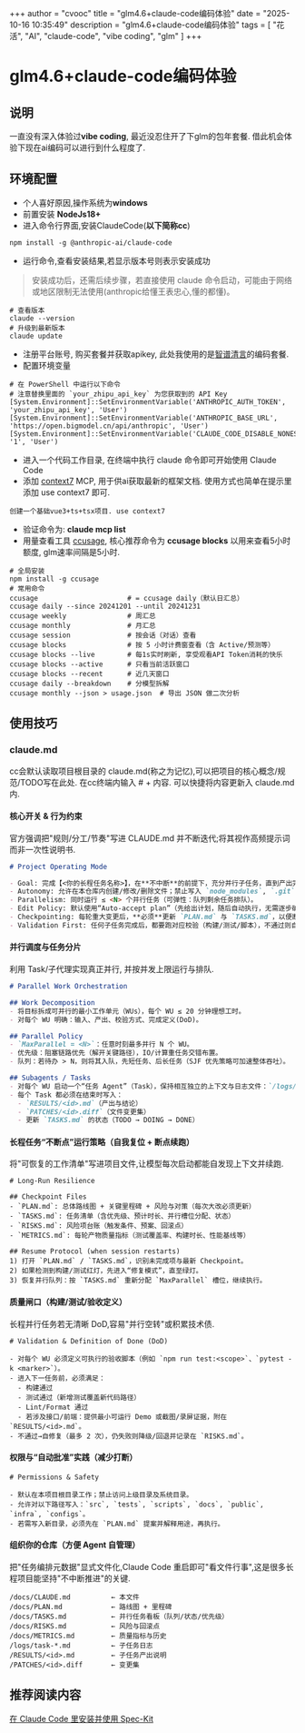 +++
author = "cvooc"
title = "glm4.6+claude-code编码体验"
date = "2025-10-16 10:35:49"
description = "glm4.6+claude-code编码体验"
tags = [
    "花活",
    "AI",
    "claude-code",
    "vibe coding",
    "glm"
]
+++

# glm4.6+claude-code编码体验

## 说明

一直没有深入体验过**vibe coding**, 最近没忍住开了下glm的包年套餐. 借此机会体验下现在ai编码可以进行到什么程度了.

## 环境配置

- 个人喜好原因,操作系统为**windows**
- 前置安装 **NodeJs18+**
- 进入命令行界面,安装ClaudeCode(**以下简称cc**)

```shell
npm install -g @anthropic-ai/claude-code
```

- 运行命令,查看安装结果,若显示版本号则表示安装成功

> 安装成功后，还需后续步骤，若直接使用 claude 命令启动，可能由于网络或地区限制无法使用(anthropic给懂王表忠心,懂的都懂)。

```shell
# 查看版本
claude --version
# 升级到最新版本
claude update
```

- 注册平台账号, 购买套餐并获取apikey, 此处我使用的是[智谱清言](https://bigmodel.cn/claude-code)的编码套餐.
- 配置环境变量

```shell
# 在 PowerShell 中运行以下命令
# 注意替换里面的 `your_zhipu_api_key` 为您获取到的 API Key
[System.Environment]::SetEnvironmentVariable('ANTHROPIC_AUTH_TOKEN', 'your_zhipu_api_key', 'User')
[System.Environment]::SetEnvironmentVariable('ANTHROPIC_BASE_URL', 'https://open.bigmodel.cn/api/anthropic', 'User')
[System.Environment]::SetEnvironmentVariable('CLAUDE_CODE_DISABLE_NONESSENTIAL_TRAFFIC', '1', 'User')
```

- 进入一个代码工作目录, 在终端中执行 claude 命令即可开始使用 Claude Code
- 添加 [context7](https://github.com/upstash/context7) MCP, 用于供ai获取最新的框架文档. 使用方式也简单在提示里添加 use context7 即可.

```shell
创建一个基础vue3+ts+tsx项目. use context7
```

- 验证命令为: **claude mcp list**
- 用量查看工具 [ccusage](https://github.com/ryoppippi/ccusage), 核心推荐命令为 **ccusage blocks** 以用来查看5小时额度, glm速率间隔是5小时.

```shell
# 全局安装
npm install -g ccusage
# 常用命令
ccusage                      # = ccusage daily（默认日汇总）
ccusage daily --since 20241201 --until 20241231
ccusage weekly               # 周汇总
ccusage monthly              # 月汇总
ccusage session              # 按会话（对话）查看
ccusage blocks               # 按 5 小时计费窗查看（含 Active/预测等）
ccusage blocks --live        # 每1s实时刷新, 享受观看API Token消耗的快乐
ccusage blocks --active      # 只看当前活跃窗口
ccusage blocks --recent      # 近几天窗口
ccusage daily --breakdown    # 分模型拆解
ccusage monthly --json > usage.json  # 导出 JSON 做二次分析
```

## 使用技巧

### claude.md

cc会默认读取项目根目录的 claude.md(称之为记忆),可以把项目的核心概念/规范/TODO写在此处. 在cc终端内输入 # + 内容. 可以快捷将内容更新入 claude.md 内.

#### 核心开关 & 行为约束

官方强调把"规则/分工/节奏"写进 CLAUDE.md 并不断迭代;将其视作高频提示词而非一次性说明书.

```markdown
# Project Operating Mode

- Goal: 完成【<你的长程任务名称>】，在**不中断**的前提下，充分并行子任务，直到产出完整、可验证的交付物。
- Autonomy: 允许在本仓库内创建/修改/删除文件；禁止写入 `node_modules`, `.git`, `dist`, `build`, `~` 与上级目录。
- Parallelism: 同时运行 ≤ <N> 个并行任务（可弹性：队列剩余任务排队）。
- Edit Policy: 默认使用“Auto-accept plan”（先给出计划，随后自动执行，无需逐步确认）。
- Checkpointing: 每轮重大变更后，**必须**更新 `PLAN.md` 与 `TASKS.md`，以便断点续跑。
- Validation First: 任何子任务完成后，都要跑对应校验（构建/测试/脚本），不通过则自我修复后再进入下一个任务。
```

#### 并行调度与任务分片

利用 Task/子代理实现真正并行, 并按并发上限运行与排队.

```markdown
# Parallel Work Orchestration

## Work Decomposition
- 将目标拆成可并行的最小工作单元（WUs），每个 WU ≤ 20 分钟理想工时。
- 对每个 WU 明确：输入、产出、校验方式、完成定义(DoD)。

## Parallel Policy
- `MaxParallel = <N>`：任意时刻最多并行 N 个 WU。
- 优先级：阻塞链路优先（解开关键路径），IO/计算重任务交错布置。
- 队列：若待办 > N，则将其入队，先短任务、后长任务（SJF 优先策略可加速整体吞吐）。

## Subagents / Tasks
- 对每个 WU 启动一个“任务 Agent”（Task），保持相互独立的上下文与日志文件：`/logs/task-<id>.md`。
- 每个 Task 都必须在结束时写入：
  - `RESULTS/<id>.md`（产出与结论）
  - `PATCHES/<id>.diff`（文件变更集）
  - 更新 `TASKS.md` 的状态（TODO → DOING → DONE）
```

#### 长程任务“不断点”运行策略（自我复位 + 断点续跑）

将"可恢复的工作清单"写进项目文件,让模型每次启动都能自发现上下文并续跑.

```
# Long-Run Resilience

## Checkpoint Files
- `PLAN.md`: 总体路线图 + 关键里程碑 + 风险与对策（每次大改必须更新）
- `TASKS.md`: 任务清单（含优先级、预计时长、并行槽位分配、状态）
- `RISKS.md`: 风险项台账（触发条件、预案、回滚点）
- `METRICS.md`: 每轮产物质量指标（测试覆盖率、构建时长、性能基线等）

## Resume Protocol (when session restarts)
1) 打开 `PLAN.md` / `TASKS.md`，识别未完成项与最新 Checkpoint。
2) 如果检测到构建/测试红灯，先进入“修复模式”，直至绿灯。
3) 恢复并行队列：按 `TASKS.md` 重新分配 `MaxParallel` 槽位，继续执行。
```

#### 质量闸口（构建/测试/验收定义）

长程并行任务若无清晰 DoD,容易"并行空转"或积累技术债.

```
# Validation & Definition of Done (DoD)

- 对每个 WU 必须定义可执行的验收脚本（例如 `npm run test:<scope>`、`pytest -k <marker>`）。
- 进入下一任务前，必须满足：
  - 构建通过
  - 测试通过（新增测试覆盖新代码路径）
  - Lint/Format 通过
  - 若涉及接口/前端：提供最小可运行 Demo 或截图/录屏证据，附在 `RESULTS/<id>.md`。
- 不通过→自修复（最多 2 次），仍失败则降级/回退并记录在 `RISKS.md`。
```

#### 权限与“自动批准”实践（减少打断）

```
# Permissions & Safety

- 默认在本项目根目录工作；禁止访问上级目录及系统目录。
- 允许对以下路径写入：`src`, `tests`, `scripts`, `docs`, `public`, `infra`, `configs`。
- 若需写入新目录，必须先在 `PLAN.md` 提案并解释用途，再执行。
```

#### 组织你的仓库（方便 Agent 自管理）

把"任务编排元数据"显式文件化,Claude Code 重启即可"看文件行事",这是很多长程项目能坚持"不中断推进"的关键.

```
/docs/CLAUDE.md          ← 本文件
/docs/PLAN.md            ← 路线图 + 里程碑
/docs/TASKS.md           ← 并行任务看板（队列/状态/优先级）
/docs/RISKS.md           ← 风险与回滚点
/docs/METRICS.md         ← 质量指标与历史
/logs/task-*.md          ← 子任务日志
/RESULTS/<id>.md         ← 子任务产出说明
/PATCHES/<id>.diff       ← 变更集
```

## 推荐阅读内容

[在 Claude Code 里安装并使用 Spec-Kit](https://zhuanlan.zhihu.com/p/1959040296479339345)